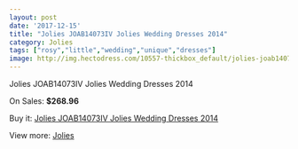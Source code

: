 ```yaml
---
layout: post
date: '2017-12-15'
title: "Jolies JOAB14073IV Jolies Wedding Dresses 2014"
category: Jolies
tags: ["rosy","little","wedding","unique","dresses"]
image: http://img.hectodress.com/10557-thickbox_default/jolies-joab14073iv-jolies-wedding-dresses-2014.jpg
---
```

Jolies JOAB14073IV Jolies Wedding Dresses 2014

On Sales: **$268.96**
<a href="https://www.hectodress.com/jolies/5218-jolies-joab14073iv-jolies-wedding-dresses-2014.html"><amp-img layout="responsive" width="600" height="600" src="//img.hectodress.com/10557-thickbox_default/jolies-joab14073iv-jolies-wedding-dresses-2014.jpg" alt="Jolies JOAB14073IV Jolies Wedding Dresses 2014 0" /></a>
<a href="https://www.hectodress.com/jolies/5218-jolies-joab14073iv-jolies-wedding-dresses-2014.html"><amp-img layout="responsive" width="600" height="600" src="//img.hectodress.com/10559-thickbox_default/jolies-joab14073iv-jolies-wedding-dresses-2014.jpg" alt="Jolies JOAB14073IV Jolies Wedding Dresses 2014 1" /></a>
<a href="https://www.hectodress.com/jolies/5218-jolies-joab14073iv-jolies-wedding-dresses-2014.html"><amp-img layout="responsive" width="600" height="600" src="//img.hectodress.com/10558-thickbox_default/jolies-joab14073iv-jolies-wedding-dresses-2014.jpg" alt="Jolies JOAB14073IV Jolies Wedding Dresses 2014 2" /></a>

Buy it: [Jolies JOAB14073IV Jolies Wedding Dresses 2014](https://www.hectodress.com/jolies/5218-jolies-joab14073iv-jolies-wedding-dresses-2014.html "Jolies JOAB14073IV Jolies Wedding Dresses 2014")

View more: [Jolies](https://www.hectodress.com/86-jolies "Jolies")